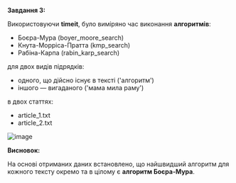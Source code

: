 **Завдання 3:**

Використовуючи **timeit**, було виміряно час виконання **алгоритмів**:
- Боєра-Мура (boyer_moore_search)
- Кнута-Морріса-Пратта (kmp_search)
- Рабіна-Карпа (rabin_karp_search)

для двох видів підрядків: 

- одного, що дійсно існує в тексті ('алгоритм')
- іншого — вигаданого ('мама мила раму')

в двох статтях:
- article_1.txt
- article_2.txt
  
![image](https://github.com/yanamud/goit-algo-hw-05/assets/136761283/5f26b56c-5a39-4cdc-a0ec-ea000c3c1553)


**Висновок:**

На основі отриманих даних встановлено, що найшвидший алгоритм для кожного тексту окремо та в цілому є **алгоритм Боєра-Мура**.
